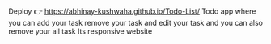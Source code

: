Deploy 👉
https://abhinay-kushwaha.github.io/Todo-List/
Todo app where you can add your task remove your task and edit your task and you can also remove your all task Its responsive website
